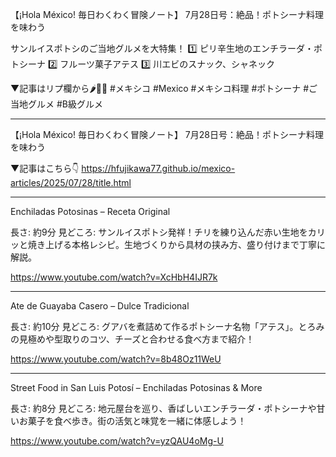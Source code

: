 【¡Hola México! 毎日わくわく冒険ノート】
7月28日号：絶品！ポトシーナ料理を味わう

サンルイスポトシのご当地グルメを大特集！
1️⃣ ピリ辛生地のエンチラーダ・ポトシーナ
2️⃣ フルーツ菓子アテス
3️⃣ 川エビのスナック、シャネック

▼記事はリプ欄から🌶️🧀🦐
#メキシコ #Mexico #メキシコ料理 #ポトシーナ #ご当地グルメ #B級グルメ

---

【¡Hola México! 毎日わくわく冒険ノート】
7月28日号：絶品！ポトシーナ料理を味わう

▼記事はこちら👇
https://hfujikawa77.github.io/mexico-articles/2025/07/28/title.html

---

Enchiladas Potosinas – Receta Original

長さ: 約9分
見どころ: サンルイスポトシ発祥！チリを練り込んだ赤い生地をカリッと焼き上げる本格レシピ。生地づくりから具材の挟み方、盛り付けまで丁寧に解説。

https://www.youtube.com/watch?v=XcHbH4IJR7k

---

Ate de Guayaba Casero – Dulce Tradicional

長さ: 約10分
見どころ: グアバを煮詰めて作るポトシーナ名物「アテス」。とろみの見極めや型取りのコツ、チーズと合わせる食べ方まで紹介！

https://www.youtube.com/watch?v=8b48Oz11WeU

---

Street Food in San Luis Potosí – Enchiladas Potosinas & More

長さ: 約8分
見どころ: 地元屋台を巡り、香ばしいエンチラーダ・ポトシーナや甘いお菓子を食べ歩き。街の活気と味覚を一緒に体感しよう！

https://www.youtube.com/watch?v=yzQAU4oMg-U
